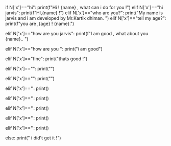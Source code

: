 
if N['x']=="hi":
	print(f"Hi ! {name} , what can i do for you !")
elif N['x']=="hi jarvis":
	print(f"HI,{name} !")
elif N['x']=="who are you?":
	print("My name is jarvis and i am developed by Mr.Kartik dhiman. ")
elif N['x']=="tell my age?":
	print(f"you are ,{age} ! {name}.")

elif N['x']=="how are you jarvis":
	print(f"I am good , what about you {name}..  ")

elif N['x']=="how are you ":
	print("i am good")

elif N['x']=="fine":
	print("thats good !")

elif N['x']=="":
	print("")

elif N['x']=="":
	print("")

elif N['x']=='':
	print()

elif N['x']=='':
	print()

elif N['x']=='':
	print()

elif N['x']=='':
	print()

elif N['x']=='':
	print()


	
else:
	print(" i did't get it !")

